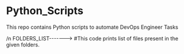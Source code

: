 # Python_Scripts
This repo contains Python scripts to automate DevOps Engineer Tasks

/n FOLDERS_LIST-------> #This code prints list of files present in the given folders.
